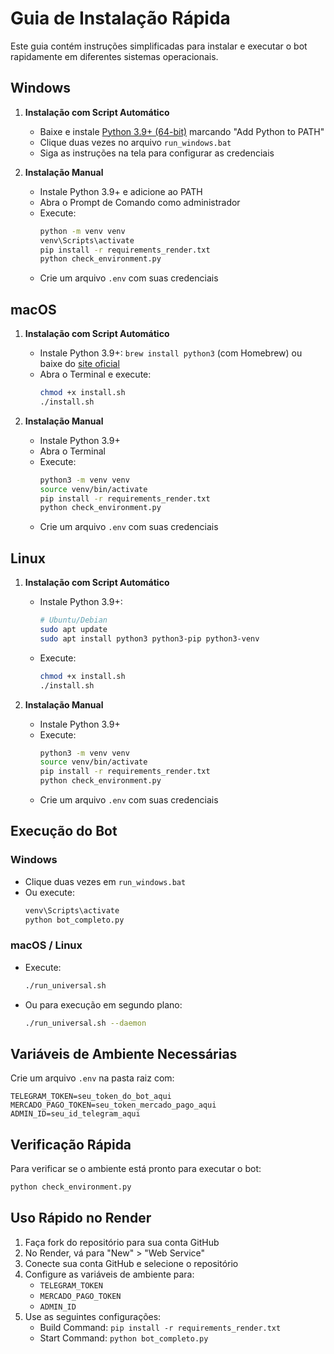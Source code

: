 # Guia de Instalação Rápida

Este guia contém instruções simplificadas para instalar e executar o bot rapidamente em diferentes sistemas operacionais.

## Windows

1. **Instalação com Script Automático**
   - Baixe e instale [Python 3.9+ (64-bit)](https://www.python.org/downloads/windows/) marcando "Add Python to PATH"
   - Clique duas vezes no arquivo `run_windows.bat` 
   - Siga as instruções na tela para configurar as credenciais

2. **Instalação Manual**
   - Instale Python 3.9+ e adicione ao PATH
   - Abra o Prompt de Comando como administrador
   - Execute:
     ```cmd
     python -m venv venv
     venv\Scripts\activate
     pip install -r requirements_render.txt
     python check_environment.py
     ```
   - Crie um arquivo `.env` com suas credenciais

## macOS

1. **Instalação com Script Automático**
   - Instale Python 3.9+: `brew install python3` (com Homebrew) ou baixe do [site oficial](https://www.python.org/downloads/macos/)
   - Abra o Terminal e execute:
     ```bash
     chmod +x install.sh
     ./install.sh
     ```

2. **Instalação Manual**
   - Instale Python 3.9+
   - Abra o Terminal
   - Execute:
     ```bash
     python3 -m venv venv
     source venv/bin/activate
     pip install -r requirements_render.txt
     python check_environment.py
     ```
   - Crie um arquivo `.env` com suas credenciais

## Linux

1. **Instalação com Script Automático**
   - Instale Python 3.9+: 
     ```bash
     # Ubuntu/Debian
     sudo apt update
     sudo apt install python3 python3-pip python3-venv
     ```
   - Execute:
     ```bash
     chmod +x install.sh
     ./install.sh
     ```

2. **Instalação Manual**
   - Instale Python 3.9+
   - Execute:
     ```bash
     python3 -m venv venv
     source venv/bin/activate
     pip install -r requirements_render.txt
     python check_environment.py
     ```
   - Crie um arquivo `.env` com suas credenciais

## Execução do Bot

### Windows
- Clique duas vezes em `run_windows.bat`
- Ou execute:
  ```cmd
  venv\Scripts\activate
  python bot_completo.py
  ```

### macOS / Linux
- Execute:
  ```bash
  ./run_universal.sh
  ```
- Ou para execução em segundo plano:
  ```bash
  ./run_universal.sh --daemon
  ```

## Variáveis de Ambiente Necessárias

Crie um arquivo `.env` na pasta raiz com:

```
TELEGRAM_TOKEN=seu_token_do_bot_aqui
MERCADO_PAGO_TOKEN=seu_token_mercado_pago_aqui
ADMIN_ID=seu_id_telegram_aqui
```

## Verificação Rápida

Para verificar se o ambiente está pronto para executar o bot:

```bash
python check_environment.py
```

## Uso Rápido no Render

1. Faça fork do repositório para sua conta GitHub
2. No Render, vá para "New" > "Web Service"
3. Conecte sua conta GitHub e selecione o repositório
4. Configure as variáveis de ambiente para:
   - `TELEGRAM_TOKEN`
   - `MERCADO_PAGO_TOKEN`
   - `ADMIN_ID`
5. Use as seguintes configurações:
   - Build Command: `pip install -r requirements_render.txt`
   - Start Command: `python bot_completo.py`